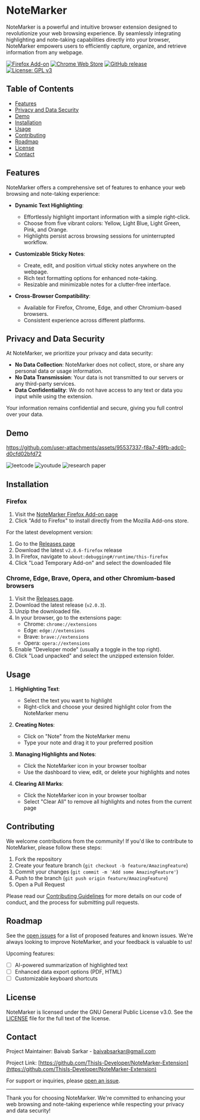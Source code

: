 # NoteMarker

NoteMarker is a powerful and intuitive browser extension designed to revolutionize your web browsing experience. By seamlessly integrating highlighting and note-taking capabilities directly into your browser, NoteMarker empowers users to efficiently capture, organize, and retrieve information from any webpage.

[![Firefox Add-on](https://img.shields.io/amo/v/notemarker.svg?style=flat)](https://addons.mozilla.org/en-US/firefox/addon/notemarker/)
[![Chrome Web Store](https://img.shields.io/chrome-web-store/v/your-extension-id.svg?style=flat)](https://chrome.google.com/webstore/detail/your-extension-id)
[![GitHub release](https://img.shields.io/github/release/ThisIs-Developer/NoteMarker-Extension.svg?style=flat)](https://github.com/ThisIs-Developer/NoteMarker-Extension/releases)
[![License: GPL v3](https://img.shields.io/badge/License-GPLv3-blue.svg?style=flat)](https://www.gnu.org/licenses/gpl-3.0)

## Table of Contents

- [Features](#features)
- [Privacy and Data Security](#privacy-and-data-security)
- [Demo](#demo)
- [Installation](#installation)
- [Usage](#usage)
- [Contributing](#contributing)
- [Roadmap](#roadmap)
- [License](#license)
- [Contact](#contact)

## Features

NoteMarker offers a comprehensive set of features to enhance your web browsing and note-taking experience:

- **Dynamic Text Highlighting**: 
  - Effortlessly highlight important information with a simple right-click.
  - Choose from five vibrant colors: Yellow, Light Blue, Light Green, Pink, and Orange.
  - Highlights persist across browsing sessions for uninterrupted workflow.

- **Customizable Sticky Notes**: 
  - Create, edit, and position virtual sticky notes anywhere on the webpage.
  - Rich text formatting options for enhanced note-taking.
  - Resizable and minimizable notes for a clutter-free interface.

- **Cross-Browser Compatibility**:
  - Available for Firefox, Chrome, Edge, and other Chromium-based browsers.
  - Consistent experience across different platforms.

## Privacy and Data Security

At NoteMarker, we prioritize your privacy and data security:

- **No Data Collection**: NoteMarker does not collect, store, or share any personal data or usage information.
- **No Data Transmission**: Your data is not transmitted to our servers or any third-party services.
- **Data Confidentiality**: We do not have access to any text or data you input while using the extension.

Your information remains confidential and secure, giving you full control over your data.

## Demo

https://github.com/user-attachments/assets/95537337-f8a7-49fb-adc0-d0cfd02bfd72

![leetcode](https://github.com/user-attachments/assets/dcf498a8-68e8-4e16-ac30-a1e8ed7071e4)
![youtude](https://github.com/user-attachments/assets/92114753-c392-4508-9b45-1d02d9eac490)
![research paper](https://github.com/user-attachments/assets/a8b1961b-5fda-406a-b8f0-79aa8d14d3be)

## Installation

### Firefox

1. Visit the [NoteMarker Firefox Add-on page](https://addons.mozilla.org/en-US/firefox/addon/notemarker/)
2. Click "Add to Firefox" to install directly from the Mozilla Add-ons store.

For the latest development version:

1. Go to the [Releases page](https://github.com/ThisIs-Developer/NoteMarker-Extension/releases)
2. Download the latest `v2.0.6-firefox` release
3. In Firefox, navigate to `about:debugging#/runtime/this-firefox`
4. Click "Load Temporary Add-on" and select the downloaded file

### Chrome, Edge, Brave, Opera, and other Chromium-based browsers

1. Visit the [Releases page](https://github.com/ThisIs-Developer/NoteMarker-Extension/releases).
2. Download the latest release (`v2.0.3`).
3. Unzip the downloaded file.
4. In your browser, go to the extensions page:
   - Chrome: `chrome://extensions`
   - Edge: `edge://extensions`
   - Brave: `brave://extensions`
   - Opera: `opera://extensions`
5. Enable "Developer mode" (usually a toggle in the top right).
6. Click "Load unpacked" and select the unzipped extension folder.

## Usage

1. **Highlighting Text**:
   - Select the text you want to highlight
   - Right-click and choose your desired highlight color from the NoteMarker menu

2. **Creating Notes**:
   - Click on "Note" from the NoteMarker menu
   - Type your note and drag it to your preferred position

3. **Managing Highlights and Notes**:
   - Click the NoteMarker icon in your browser toolbar
   - Use the dashboard to view, edit, or delete your highlights and notes

5. **Clearing All Marks**:
   - Click the NoteMarker icon in your browser toolbar
   - Select "Clear All" to remove all highlights and notes from the current page

## Contributing

We welcome contributions from the community! If you'd like to contribute to NoteMarker, please follow these steps:

1. Fork the repository
2. Create your feature branch (`git checkout -b feature/AmazingFeature`)
3. Commit your changes (`git commit -m 'Add some AmazingFeature'`)
4. Push to the branch (`git push origin feature/AmazingFeature`)
5. Open a Pull Request

Please read our [Contributing Guidelines](CONTRIBUTING.md) for more details on our code of conduct, and the process for submitting pull requests.

## Roadmap

See the [open issues](https://github.com/ThisIs-Developer/NoteMarker-Extension/issues) for a list of proposed features and known issues. We're always looking to improve NoteMarker, and your feedback is valuable to us!

Upcoming features:
- [ ] AI-powered summarization of highlighted text
- [ ] Enhanced data export options (PDF, HTML)
- [ ] Customizable keyboard shortcuts

## License

NoteMarker is licensed under the GNU General Public License v3.0. See the [LICENSE](LICENSE) file for the full text of the license.

## Contact

Project Maintainer: Baivab Sarkar - baivabsarkar@gmail.com

Project Link: [https://github.com/ThisIs-Developer/NoteMarker-Extension](https://github.com/ThisIs-Developer/NoteMarker-Extension)

For support or inquiries, please [open an issue](https://github.com/ThisIs-Developer/NoteMarker-Extension/issues).

---

Thank you for choosing NoteMarker. We're committed to enhancing your web browsing and note-taking experience while respecting your privacy and data security!
